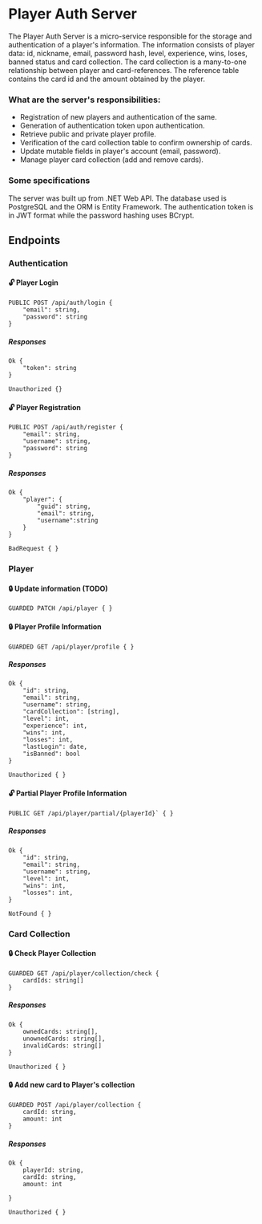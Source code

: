 # Player Auth Server
The Player Auth Server is a micro-service responsible for the storage and authentication of a player's information. The information consists of player data: id, nickname, email, password hash, level, experience, wins, loses, banned status and card collection. The card collection is a many-to-one relationship between player and card-references. The reference table contains the card id and the amount obtained by the player.
### What are the server's responsibilities:
- Registration of new players and authentication of the same.
- Generation of authentication token upon authentication.
- Retrieve public and private player profile.
- Verification of the card collection table to confirm ownership of cards.
- Update mutable fields in player's account (email, password).
- Manage player card collection (add and remove cards).
### Some specifications
The server was built up from .NET Web API. The database used is PostgreSQL and the ORM is Entity Framework. The authentication token is in JWT format while the password hashing uses BCrypt.
## Endpoints
### Authentication

#### 🔓 Player Login
    PUBLIC POST /api/auth/login {
        "email": string,
        "password": string
    }

##### Responses
    Ok {
        "token": string
    }

    Unauthorized {}
    

#### 🔓 Player Registration
    PUBLIC POST /api/auth/register {
        "email": string,
        "username": string,
        "password": string
    }

##### Responses
    Ok {
        "player": {
            "guid": string,
            "email": string,
            "username":string
        }
    }

    BadRequest { }

### Player

#### 🔒 Update information (TODO)
    GUARDED PATCH /api/player { }

#### 🔒 Player Profile Information
    GUARDED GET /api/player/profile { }

##### Responses
    Ok {
        "id": string,
        "email": string,
        "username": string,
        "cardCollection": [string],
        "level": int,
        "experience": int,
        "wins": int,
        "losses": int,
        "lastLogin": date,
        "isBanned": bool
    }

    Unauthorized { }

#### 🔓 Partial Player Profile Information
    PUBLIC GET /api/player/partial/{playerId}` { }

##### Responses
    Ok {
        "id": string,
        "email": string,
        "username": string,
        "level": int,
        "wins": int,
        "losses": int,
    }

    NotFound { }

### Card Collection

#### 🔒 Check Player Collection 
    GUARDED GET /api/player/collection/check { 
        cardIds: string[]
    }

##### Responses
    Ok {
        ownedCards: string[],
        unownedCards: string[],
        invalidCards: string[]
    }
    
    Unauthorized { }

#### 🔒 Add new card to Player's collection
    GUARDED POST /api/player/collection { 
        cardId: string,
        amount: int
    }

##### Responses
    Ok {
        playerId: string,
        cardId: string,
        amount: int
        
    }

    Unauthorized { }
